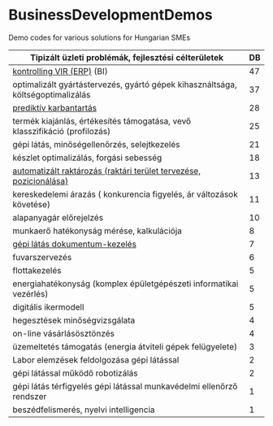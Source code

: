# BusinessDevelopmentDemos
Demo codes for various solutions for Hungarian SMEs

| Tipizált üzleti problémák, fejlesztési célterületek                                                       | 	DB |
|-----------------------------------------------------------------------------------------------------------|-----|
| [kontrolling VIR (ERP)](ERP/erp.md) (BI)	                                                                 | 47  |
| optimalizált gyártástervezés, gyártó gépek kihasználtsága, költségoptimalizálás	                          | 37  |
| [prediktív karbantartás](PredictiveMaintenance/predictiveMaintenance.md)	                                 | 28  |
| termék kiajánlás, értékesítés támogatása, vevő klasszifikáció (profilozás)	                               | 25  |
| gépi látás, minőségellenőrzés, selejtkezelés                                                              | 	21 |
| készlet optimalizálás, forgási sebesség	                                                                  | 18  |
| [automatizált raktározás (raktári terület tervezése, pozicionálása)](WarehouseOptimisation/warehouse.md)	 | 13  |
| kereskedelemi árazás ( konkurencia figyelés, ár változások követése)	                                     | 11  |
| alapanyagár előrejelzés	                                                                                  | 10  |
| munkaerő hatékonyság mérése, kalkulációja	                                                                | 8   |
| [gépi látás dokumentum-kezelés](DocumentProcessing/documentProcessing.md)	                                                     | 7   |
| fuvarszervezés	                                                                                           | 6   |
| flottakezelés	                                                                                            | 5   |
| energiahatékonyság (komplex épületgépészeti informatikai vezérlés)	                                       | 5   |
| digitális ikermodell	                                                                                     | 5   |
| hegesztések minőségvizsgálata	                                                                            | 4   |
| on-line vásárlásösztönzés	                                                                                | 4   |
| üzemeltetés támogatás (energia átviteli gépek felügyelete)	                                               | 3   |
| Labor elemzések feldolgozása gépi látással	                                                               | 2   |
| gépi látással működő robotizálás	                                                                         | 2   |
| gépi látás térfigyelés gépi látással munkavédelmi ellenőrző rendszer	                                     | 1   |
| beszédfelismerés, nyelvi intelligencia	                                                                   | 1   |
